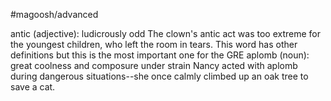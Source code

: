 #magoosh/advanced

antic (adjective): ludicrously odd 
The clown's antic act was too extreme for the youngest children, who left the room in tears. 
This word has other definitions but this is the most important one for the GRE 
aplomb (noun): great coolness and composure under strain 
Nancy acted with aplomb during dangerous situations--she once calmly climbed up an oak tree to save a 
cat. 
